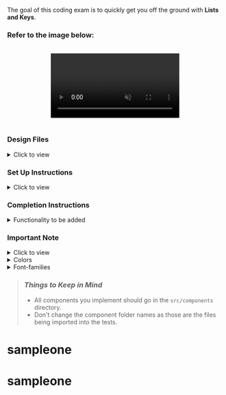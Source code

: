 The goal of this coding exam is to quickly get you off the ground with **Lists and Keys**.

### Refer to the image below:

<br>
<div style="text-align: center;">
  <video style="max-width:80%;box-shadow:0 2.8px 2.2px rgba(0, 0, 0, 0.12);outline:none;" loop="true" autoplay="autoplay" controls="controls" muted>
    <source src="https://assets.ccbp.in/frontend/content/react-js/my-tasks-output.mp4" type="video/mp4">
    
  </video>
</div>
<br/>

### Design Files

<details>
<summary>Click to view</summary>

- [Medium (Size >= 768px), Large (Size >= 992px) and Extra Large (Size >= 1200px) - No Tasks View](https://assets.ccbp.in/frontend/content/react-js/my-tasks-output-no-tasks-view.png)
- [Medium (Size >= 768px), Large (Size >= 992px) and Extra Large (Size >= 1200px)](https://assets.ccbp.in/frontend/content/react-js/my-tasks-output.png)
- [Medium (Size >= 768px), Large (Size >= 992px) and Extra Large (Size >= 1200px) - Filter View](https://assets.ccbp.in/frontend/content/react-js/my-tasks-output-filter-view.png)

</details>

### Set Up Instructions

<details>
<summary>Click to view</summary>

- Download dependencies by running `npm install`
- Start up the app using `npm start`
</details>

### Completion Instructions

<details>
<summary>Functionality to be added</summary>
<br/>

The app must have the following functionalities

- Initially, the list of tasks and `Task` input should be empty and the active option in the `Tags` select element should be the first item of the given tagsList.
- When non-empty values are provided for Tasks, Tags and the **Add Task** button is clicked,
  - A new task should be added to the list of tasks.
  - The value inside the `Task` input and `Tag` select elements should be updated to their initial values.
- When a single tag is clicked it should be changed to an active state and filtered tasks should be displayed accordingly.
- When no tag in the list of tags is active, then all the tasks should be displayed.
- The `App` component consists of the `tagsList`. It consists of a list of tag details objects with the following properties in each object.

  |     key     | DataType |
  | :---------: | :------: |
  |  optionId   |  String  |
  | displayText |  String  |

</details>

### Important Note

<details>
<summary>Click to view</summary>

<br/>

**The following instruction is required for the tests to pass**

- Use the `uuid` package to generate the unique id.

</details>

<details>
<summary>Colors</summary>

<br/>

<div style="background-color: #131213; width: 150px; padding: 10px; color: white">Hex: #131213</div>
<div style="background-color: #f3aa4e; width: 150px; padding: 10px; color: black">Hex: #f3aa4e</div>
<div style="background-color: #f1f5f9; width: 150px; padding: 10px; color: black">Hex: #f1f5f9</div>
<div style="background-color: #64748b; width: 150px; padding: 10px; color: black">Hex: #64748b</div>
<div style="background-color: #f8f8f8; width: 150px; padding: 10px; color: black">Hex: #f8f8f8</div>
<div style="background-color: #475569; width: 150px; padding: 10px; color: black">Hex: #475569</div>
<div style="background-color: #323f4b; width: 150px; padding: 10px; color: white">Hex: #323f4b</div>
<div style="background-color: #000000; width: 150px; padding: 10px; color: white">Hex: #000000</div>
<div style="background-color: #ffffff; width: 150px; padding: 10px; color: black">Hex: #ffffff</div>
<div style="background-color: #f1f5f9; width: 150px; padding: 10px; color: black">Hex: #f1f5f9</div>
<div style="background-color: #1a171d; width: 150px; padding: 10px; color: white">Hex: #1a171d</div>
<div style="background-color: #f8fafc; width: 150px; padding: 10px; color: black">Hex: #f8fafc</div>

</details>

<details>
<summary>Font-families</summary>

- Roboto

</details>

> ### _Things to Keep in Mind_
>
> - All components you implement should go in the `src/components` directory.
> - Don't change the component folder names as those are the files being imported into the tests.
# sampleone
# sampleone
